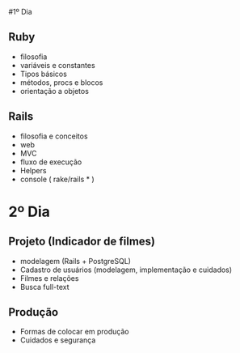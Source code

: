 #1º Dia
## Ruby
- filosofia
- variáveis e constantes
- Tipos básicos
- métodos, procs e blocos
- orientação a objetos
## Rails
- filosofia e conceitos
- web
- MVC
- fluxo de execução
- Helpers
- console ( rake/rails * )

# 2º Dia
## Projeto (Indicador de filmes)
- modelagem (Rails + PostgreSQL)
- Cadastro de usuários (modelagem, implementação e cuidados)
- Filmes e relações 
- Busca full-text
## Produção
- Formas de colocar em produção
- Cuidados e segurança
